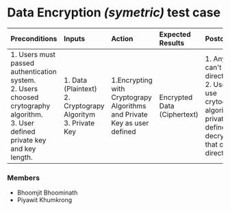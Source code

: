 # **Data Encryption** *(symetric)* test case

|Preconditions|Inputs|Action|Expected Results|Postconditions|
| :-- | :-- | :-- | :-- | :-- |
| 1. Users must passed authentication system.<br>2. Users choosed crytography algorithm.<br>3. User defined private key and key length. | 1. Data (Plaintext)<br>2. Cryptograpy Algoritym<br>3.  Private Key | 1.Encrypting with Cryptograpy Algorithms and Private Key as user defined | Encrypted Data (Ciphertext) | 1. Anyone can't read data directly<br>2. User can use crytography algorithm adn private key as defined to decrypt data that can read directly.|

### Members
- Bhoomjit Bhoominath
- Piyawit Khumkrong